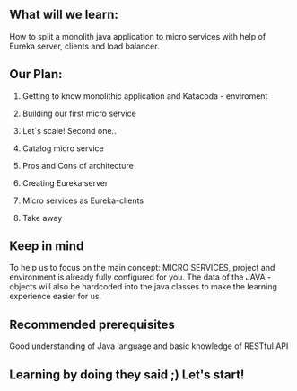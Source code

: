 ## What will we learn:
How to split a monolith java application to micro services with help of Eureka server, clients and load balancer.

## Our Plan:
1) Getting to know monolithic application and Katacoda - enviroment

2) Building our first micro service

3) Let´s scale! Second one..

4) Catalog micro service

5) Pros and Cons of architecture

6) Creating Eureka server

7) Micro services as Eureka-clients

8) Take away

## Keep in mind
To help us to focus on the main concept: MICRO SERVICES, project and environment is already fully configured for you. The data of the JAVA -objects will also be hardcoded into the java classes to make the learning experience easier for us. 

## Recommended prerequisites
Good understanding of Java language and basic knowledge of RESTful API

## Learning by doing they said ;) Let's start!


